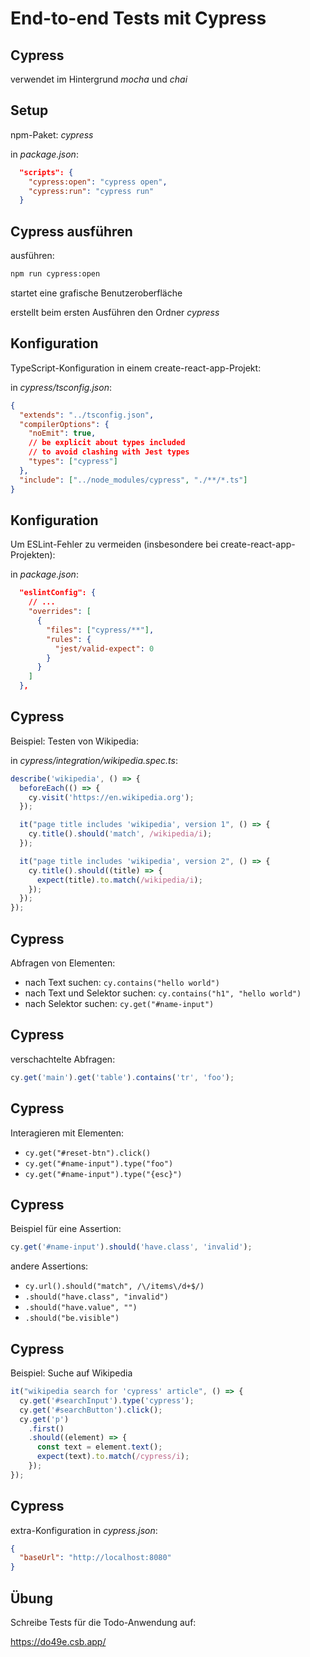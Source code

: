 # End-to-end Tests mit Cypress

## Cypress

verwendet im Hintergrund _mocha_ und _chai_

## Setup

npm-Paket: _cypress_

in _package.json_:

```json
  "scripts": {
    "cypress:open": "cypress open",
    "cypress:run": "cypress run"
  }
```

## Cypress ausführen

ausführen:

```bash
npm run cypress:open
```

startet eine grafische Benutzeroberfläche

erstellt beim ersten Ausführen den Ordner _cypress_

## Konfiguration

TypeScript-Konfiguration in einem create-react-app-Projekt:

in _cypress/tsconfig.json_:

```json
{
  "extends": "../tsconfig.json",
  "compilerOptions": {
    "noEmit": true,
    // be explicit about types included
    // to avoid clashing with Jest types
    "types": ["cypress"]
  },
  "include": ["../node_modules/cypress", "./**/*.ts"]
}
```

## Konfiguration

Um ESLint-Fehler zu vermeiden (insbesondere bei create-react-app-Projekten):

in _package.json_:

```json
  "eslintConfig": {
    // ...
    "overrides": [
      {
        "files": ["cypress/**"],
        "rules": {
          "jest/valid-expect": 0
        }
      }
    ]
  },
```

## Cypress

Beispiel: Testen von Wikipedia:

in _cypress/integration/wikipedia.spec.ts_:

```js
describe('wikipedia', () => {
  beforeEach(() => {
    cy.visit('https://en.wikipedia.org');
  });

  it("page title includes 'wikipedia', version 1", () => {
    cy.title().should('match', /wikipedia/i);
  });

  it("page title includes 'wikipedia', version 2", () => {
    cy.title().should((title) => {
      expect(title).to.match(/wikipedia/i);
    });
  });
});
```

## Cypress

Abfragen von Elementen:

- nach Text suchen: `cy.contains("hello world")`
- nach Text und Selektor suchen: `cy.contains("h1", "hello world")`
- nach Selektor suchen: `cy.get("#name-input")`

## Cypress

verschachtelte Abfragen:

```js
cy.get('main').get('table').contains('tr', 'foo');
```

## Cypress

Interagieren mit Elementen:

- `cy.get("#reset-btn").click()`
- `cy.get("#name-input").type("foo")`
- `cy.get("#name-input").type("{esc}")`

## Cypress

Beispiel für eine Assertion:

```js
cy.get('#name-input').should('have.class', 'invalid');
```

andere Assertions:

- `cy.url().should("match", /\/items\/d+$/)`
- `.should("have.class", "invalid")`
- `.should("have.value", "")`
- `.should("be.visible")`

## Cypress

Beispiel: Suche auf Wikipedia

```js
it("wikipedia search for 'cypress' article", () => {
  cy.get('#searchInput').type('cypress');
  cy.get('#searchButton').click();
  cy.get('p')
    .first()
    .should((element) => {
      const text = element.text();
      expect(text).to.match(/cypress/i);
    });
});
```

## Cypress

extra-Konfiguration in _cypress.json_:

```json
{
  "baseUrl": "http://localhost:8080"
}
```

## Übung

Schreibe Tests für die Todo-Anwendung auf:

https://do49e.csb.app/
